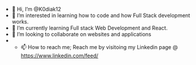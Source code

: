 - 👋 Hi, I’m @K0diak12
- 👀 I’m interested in learning how to code and how Full Stack development works.
- 🌱 I’m currently learning Full stack Web Development and React.
- 💞️ I’m looking to collaborate on websites and applications
- - 📫 How to reach me; Reach me by visitoing my Linkedin page @ https://www.linkedin.com/feed/

<!---
K0diak12/K0diak12 is a ✨ special ✨ repository because its `README.md` (this file) appears on your GitHub profile.
You can click the Preview link to take a look at your changes.
--->
